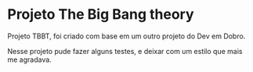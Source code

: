 # Projeto The Big Bang theory

 Projeto TBBT, foi criado com base em um outro projeto do Dev em Dobro.

Nesse projeto pude fazer alguns testes, e deixar com um estilo que mais me agradava.
